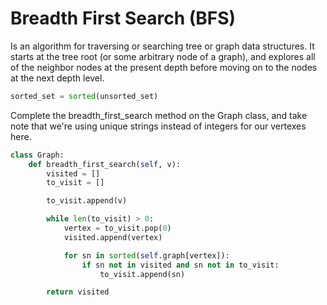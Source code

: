 # Breadth First Search (BFS)

Is an algorithm for traversing or searching tree or graph data structures. It starts at the tree root (or some arbitrary node of a graph), and explores all of the neighbor nodes at the present depth before moving on to the nodes at the next depth level.

```python
sorted_set = sorted(unsorted_set)
```

Complete the breadth_first_search method on the Graph class, and take note that we're using unique strings instead of integers for our vertexes here.

```python
class Graph:
    def breadth_first_search(self, v):
        visited = []
        to_visit = []

        to_visit.append(v)

        while len(to_visit) > 0:
            vertex = to_visit.pop(0)
            visited.append(vertex)

            for sn in sorted(self.graph[vertex]):
                if sn not in visited and sn not in to_visit:
                    to_visit.append(sn)

        return visited

```
